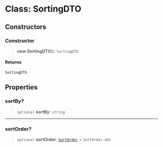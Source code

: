 # Class: SortingDTO

## Constructors

<a id="constructor"></a>

### Constructor

> **new SortingDTO**(): `SortingDTO`

#### Returns

`SortingDTO`

## Properties

<a id="sortby"></a>

### sortBy?

> `optional` **sortBy**: `string`

***

<a id="sortorder"></a>

### sortOrder?

> `optional` **sortOrder**: [`SortOrder`](/api/dtos/Enumeration.SortOrder.md) = `SortOrder.ASC`
